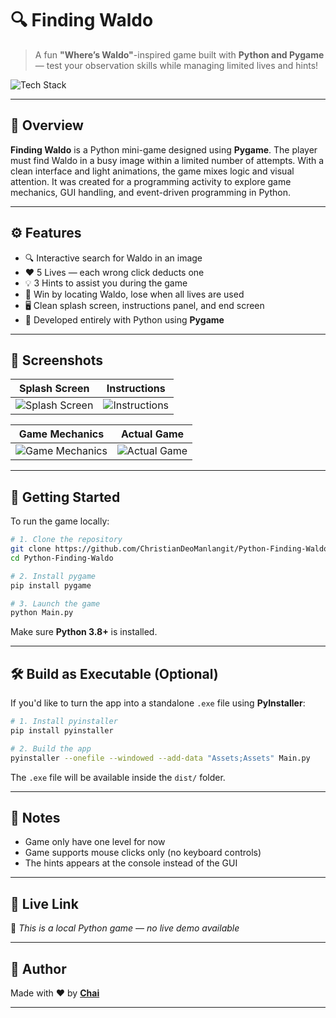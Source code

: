# 🔍 Finding Waldo

> A fun **"Where’s Waldo"**-inspired game built with **Python and Pygame** — test your observation skills while managing limited lives and hints!

![Tech Stack](https://img.shields.io/badge/Built%20With-Python%20%7C%20Pygame-orange)

---

## 📘 Overview

**Finding Waldo** is a Python mini-game designed using **Pygame**. The player must find Waldo in a busy image within a limited number of attempts. With a clean interface and light animations, the game mixes logic and visual attention. It was created for a programming activity to explore game mechanics, GUI handling, and event-driven programming in Python.

---

## ⚙️ Features

- 🔍 Interactive search for Waldo in an image  
- ❤️ 5 Lives — each wrong click deducts one  
- 💡 3 Hints to assist you during the game  
- 🧠 Win by locating Waldo, lose when all lives are used  
- 🖥️ Clean splash screen, instructions panel, and end screen  
- 🐍 Developed entirely with Python using **Pygame**  

---

## 📸 Screenshots

| Splash Screen | Instructions |
|---------------|--------------|
| ![Splash Screen](https://framerusercontent.com/images/oIfQNnEeCpPYWRhVFQscigtAMkY.png) | ![Instructions](https://framerusercontent.com/images/VSULg5st4X8kwdf9izi2a8MCg.png) |

| Game Mechanics | Actual Game |
|----------------|-------------|
| ![Game Mechanics](https://framerusercontent.com/images/EExvyUtWMK4HcUfBTSZJKRPveQ.png) | ![Actual Game](https://framerusercontent.com/images/Lo2Zw2QrzRsPq8wi94HIhWjbA7E.png) |

---

## 🚀 Getting Started

To run the game locally:

```bash
# 1. Clone the repository
git clone https://github.com/ChristianDeoManlangit/Python-Finding-Waldo.git
cd Python-Finding-Waldo

# 2. Install pygame
pip install pygame

# 3. Launch the game
python Main.py
```

Make sure **Python 3.8+** is installed.

---

## 🛠️ Build as Executable (Optional)

If you'd like to turn the app into a standalone `.exe` file using **PyInstaller**:

```bash
# 1. Install pyinstaller
pip install pyinstaller

# 2. Build the app
pyinstaller --onefile --windowed --add-data "Assets;Assets" Main.py

```

The `.exe` file will be available inside the `dist/` folder.

---

## 📝 Notes

- Game only have one level for now
- Game supports mouse clicks only (no keyboard controls)  
- The hints appears at the console instead of the GUI  

---

## 🔗 Live Link

🚫 *This is a local Python game — no live demo available*

---

## 👤 Author

Made with ❤️ by **[Chai](https://github.com/ChristianDeoManlangit)**  

---
